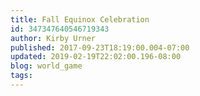 ```yaml
---
title: Fall Equinox Celebration
id: 347347640546719343
author: Kirby Urner
published: 2017-09-23T18:19:00.004-07:00
updated: 2019-02-19T22:02:00.196-08:00
blog: world_game
tags: 
---
```


